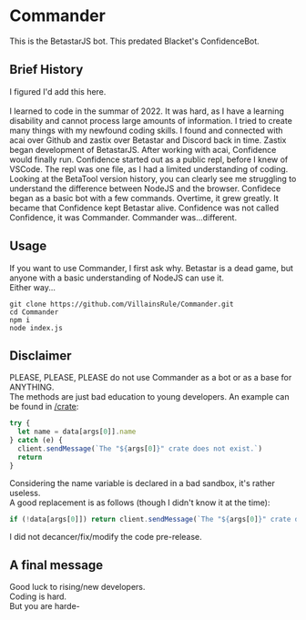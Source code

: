 # Commander
This is the BetastarJS bot. This predated Blacket's ConfidenceBot.

## Brief History
I figured I'd add this here.<br>
<br>
I learned to code in the summar of 2022. It was hard, as I have a learning disability and cannot process large amounts of information.
I tried to create many things with my newfound coding skills. I found and connected with acai over Github and zastix over Betastar and Discord back in time.
Zastix began development of BetastarJS. After working with acai, Confidence would finally run.
Confidence started out as a public repl, before I knew of VSCode. The repl was one file, as I had a limited understanding of coding.
Looking at the BetaTool version history, you can clearly see me struggling to understand the difference between NodeJS and the browser.
Confidece began as a basic bot with a few commands. Overtime, it grew greatly. It became that Confidence kept Betastar alive.
Confidence was not called Confidence, it was Commander. Commander was...different.

## Usage
If you want to use Commander, I first ask why. Betastar is a dead game, but anyone with a basic understanding of NodeJS can use it.<br>
Either way...
```sh-session
git clone https://github.com/VillainsRule/Commander.git
cd Commander
npm i
node index.js
```

## Disclaimer
PLEASE, PLEASE, PLEASE do not use Commander as a bot or as a base for ANYTHING.<br>
The methods are just bad education to young developers.
An example can be found in [/crate](commands/betastar/crate.js):
```js
try {
  let name = data[args[0]].name
} catch (e) {
  client.sendMessage(`The "${args[0]}" crate does not exist.`)
  return
}
```
Considering the name variable is declared in a bad sandbox, it's rather useless.<br>
A good replacement is as follows (though I didn't know it at the time):
```js
if (!data[args[0]]) return client.sendMessage(`The "${args[0]}" crate does not exist.`);
```
I did not decancer/fix/modify the code pre-release.

## A final message
Good luck to rising/new developers.<br>
Coding is hard.<br>
But you are harde-
